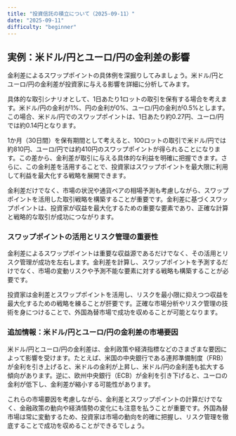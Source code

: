 ```yaml
---
title: "投資信託の積立について（2025-09-11）"
date: "2025-09-11"
difficulty: "beginner"
---
```


## 実例：米ドル/円とユーロ/円の金利差の影響

金利差によるスワップポイントの具体例を深掘りしてみましょう。米ドル/円とユーロ/円の金利差が投資家に与える影響を詳細に分析してみます。

具体的な取引シナリオとして、1日あたり1ロットの取引を保有する場合を考えます。米ドル/円の金利が1%、円の金利が0%、ユーロ/円の金利が0.5%とします。この場合、米ドル/円でのスワップポイントは、1日あたり約0.27円、ユーロ/円では約0.14円となります。

1か月（30日間）を保有期間として考えると、100ロットの取引で米ドル/円では約810円、ユーロ/円では約410円のスワップポイントが得られることになります。この差から、金利差が取引に与える具体的な利益を明確に把握できます。さらに、この金利差を活用することで、投資家はスワップポイントを最大限に利用して利益を最大化する戦略を展開できます。

金利差だけでなく、市場の状況や通貨ペアの相場予測も考慮しながら、スワップポイントを活用した取引戦略を構築することが重要です。金利差に基づくスワップポイントは、投資家が収益を最大化するための重要な要素であり、正確な計算と戦略的な取引が成功につながります。

### スワップポイントの活用とリスク管理の重要性

金利差によるスワップポイントは重要な収益源であるだけでなく、その活用とリスク管理が成功を左右します。金利差を計算し、スワップポイントを予測するだけでなく、市場の変動リスクや予測不能な要素に対する戦略も構築することが必要です。

投資家は金利差とスワップポイントを活用し、リスクを最小限に抑えつつ収益を最大化するための戦略を練ることが肝要です。正確な市場分析やリスク管理の技術を身につけることで、外国為替市場で成功を収めることが可能となります。

### 追加情報：米ドル/円とユーロ/円の金利差の市場要因

米ドル/円とユーロ/円の金利差は、金利政策や経済指標などのさまざまな要因によって影響を受けます。たとえば、米国の中央銀行である連邦準備制度（FRB）が金利を引き上げると、米ドルの金利が上昇し、米ドル/円の金利差も拡大する傾向があります。逆に、欧州中央銀行（ECB）が金利を引き下げると、ユーロの金利が低下し、金利差が縮小する可能性があります。

これらの市場要因を考慮しながら、金利差とスワップポイントの計算だけでなく、金融政策の動向や経済情勢の変化にも注意を払うことが重要です。外国為替市場は常に変動するため、投資家は市場の動向を的確に把握し、リスク管理を徹底することで成功を収めることができるでしょう。
